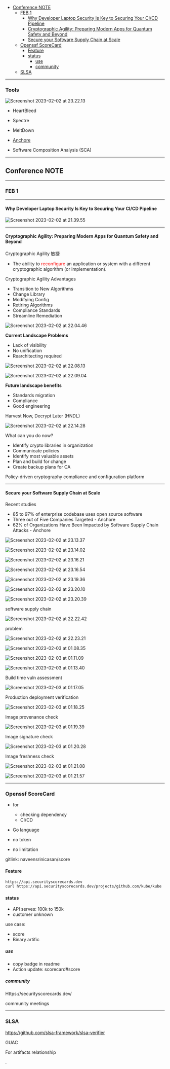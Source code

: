 - [Conference NOTE](#conference-note)
  - [FEB 1](#feb-1)
    - [Why Developer Laptop Security Is Key to Securing Your CI/CD Pipeline](#why-developer-laptop-security-is-key-to-securing-your-cicd-pipeline)
    - [Cryptographic Agility: Preparing Modern Apps for Quantum Safety and Beyond](#cryptographic-agility-preparing-modern-apps-for-quantum-safety-and-beyond)
    - [Secure your Software Supply Chain at Scale](#secure-your-software-supply-chain-at-scale)
  - [Openssf ScoreCard](#openssf-scorecard)
    - [Feature](#feature)
    - [status](#status)
      - [use](#use)
      - [community](#community)
  - [SLSA](#slsa)


---

### Tools


![Screenshot 2023-02-02 at 23.22.13](https://i.imgur.com/LxVfCGT.jpg)

- HeartBleed
- Spectre
- MeltDown

- [Anchore](https://anchore.com/software-supply-chain-security-report-2022/)


- Software Composition Analysis (SCA)

---

## Conference NOTE

---


### FEB 1

---

#### Why Developer Laptop Security Is Key to Securing Your CI/CD Pipeline

![Screenshot 2023-02-02 at 21.39.55](https://i.imgur.com/oNhVsTU.png)

---

#### Cryptographic Agility: Preparing Modern Apps for Quantum Safety and Beyond

Cryptographic Agility 敏捷

- The ability to <font color=red> reconfigure </font> an application or system with a different cryptographic algorithm (or implementation).

Cryptographic Agility Advantages
- Transition to New Algorithms
- Change Library
- Modifying Config
- Retiring Algorithms
- Compliance Standards
- Streamline Remediation

![Screenshot 2023-02-02 at 22.04.46](https://i.imgur.com/hJ7EpsQ.png)

**Current Landscape Problems**
- Lack of visibility
- No unification
- Rearchitecting required


![Screenshot 2023-02-02 at 22.08.13](https://i.imgur.com/XguVIUU.png)

![Screenshot 2023-02-02 at 22.09.04](https://i.imgur.com/HD3MxWF.png)

**Future landscape benefits**
- Standards migration
- Compliance
- Good engineering


Harvest Now, Decrypt Later (HNDL)

![Screenshot 2023-02-02 at 22.14.28](https://i.imgur.com/oTNwof5.png)


What can you do now?
- Identify crypto libraries in organization
- Communicate policies
- Identify most valuable assets
- Plan and build for change
- Create backup plans for CA


Policy-driven cryptography compliance and configuration platform


---

#### Secure your Software Supply Chain at Scale


Recent studies
- 85 to 97% of enterprise codebase uses open source software
- Three out of Five Companies Targeted - Anchore
- 62% of Organizations Have Been Impacted by Software Supply Chain Attacks - Anchore

![Screenshot 2023-02-02 at 23.13.37](https://i.imgur.com/gLQtOH2.png)

![Screenshot 2023-02-02 at 23.14.02](https://i.imgur.com/rVzvw19.png)

![Screenshot 2023-02-02 at 23.16.21](https://i.imgur.com/xUvlJiV.png)

![Screenshot 2023-02-02 at 23.16.54](https://i.imgur.com/rXabLKB.png)

![Screenshot 2023-02-02 at 23.19.36](https://i.imgur.com/nYO0OC1.png)

![Screenshot 2023-02-02 at 23.20.10](https://i.imgur.com/0csiftH.png)

![Screenshot 2023-02-02 at 23.20.39](https://i.imgur.com/kcAcFc7.png)



software supply chain

![Screenshot 2023-02-02 at 22.22.42](https://i.imgur.com/gJy5gwN.png)

problem

![Screenshot 2023-02-02 at 22.23.21](https://i.imgur.com/Y3Cs4Ix.png)

![Screenshot 2023-02-03 at 01.08.35](https://i.imgur.com/gmem7UI.png)

![Screenshot 2023-02-03 at 01.11.09](https://i.imgur.com/qjqgGJL.png)

![Screenshot 2023-02-03 at 01.13.40](https://i.imgur.com/yAhhNYF.png)


Build time vuln assessment

![Screenshot 2023-02-03 at 01.17.05](https://i.imgur.com/TuC6V2M.png)


Production deployment verification

![Screenshot 2023-02-03 at 01.18.25](https://i.imgur.com/1TGadON.png)

Image provenance check

![Screenshot 2023-02-03 at 01.19.39](https://i.imgur.com/kpHvbB4.png)


Image signature check


![Screenshot 2023-02-03 at 01.20.28](https://i.imgur.com/ynquh84.png)

Image freshness check

![Screenshot 2023-02-03 at 01.21.08](https://i.imgur.com/9Zzdr6t.png)



![Screenshot 2023-02-03 at 01.21.57](https://i.imgur.com/nHsDzK0.png)









---

### Openssf ScoreCard


- for
  - checking dependency
  - CI/CD
- Go language

- no token
- no limitation


gitlink: naveensrinicasan/score

#### Feature


```bash
https://api.securityscorecards.dev
curl https://api.securityscorecards.dev/projects/github.com/kube/kube
```

#### status


- API serves: 100k to 150k
- customer unknown

use case:
- score
- Binary artific


##### use

- copy badge in readme
- Action update: scorecard#score

##### community

Https://securityscorecards.dev/

community meetings











---


### SLSA

https://github.com/slsa-framework/slsa-verifier


GUAC

For artifacts relationship
















.
